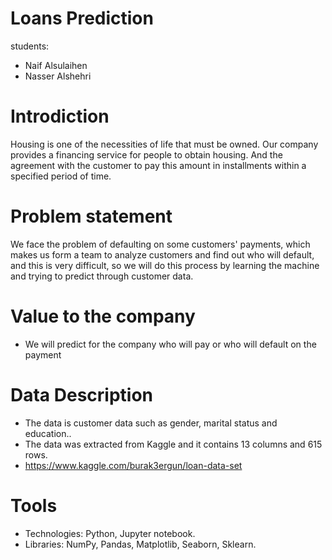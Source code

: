 
# Loans Prediction 
students:
* Naif Alsulaihen
* Nasser Alshehri



# Introdiction
Housing is one of the necessities of life that must be owned. Our company provides a financing service for people to obtain housing. And the agreement with the customer to pay this amount in installments within a specified period of time.

# Problem statement
We face the problem of defaulting on some customers' payments, which makes us form a team to analyze customers and find out who will default, and this is very difficult, so we will do this process by learning the machine and trying to predict through customer data.

# Value to the company
* We will predict for the company who will pay or who will default on the payment

# Data Description
* The data is customer data such as gender, marital status and education..
* The data was extracted from Kaggle and it contains 13 columns and 615 rows.
* https://www.kaggle.com/burak3ergun/loan-data-set

# Tools
* Technologies: Python, Jupyter notebook.
* Libraries: NumPy, Pandas, Matplotlib, Seaborn, Sklearn.
